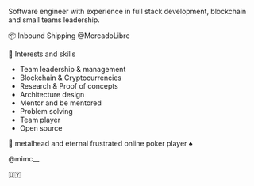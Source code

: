 Software engineer with experience in full stack development, blockchain and small teams leadership.
 
 
:package:  Inbound Shipping @MercadoLibre


:rocket: Interests and skills

- Team leadership & management
- Blockchain & Cryptocurrencies
- Research & Proof of concepts
- Architecture design
- Mentor and be mentored
- Problem solving
- Team player
- Open source


:metal:  	metalhead  and eternal frustrated online poker player :spades:

@mimc__

:uruguay:
 
